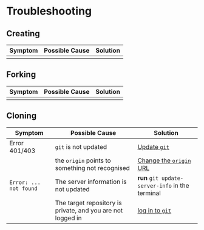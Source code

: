 Troubleshooting
==

## Creating

| Symptom | Possible Cause | Solution |
|---------|----------------|----------|
|  | | |

## Forking

| Symptom | Possible Cause | Solution |
|---------|----------------|----------|
|  | | |

## Cloning

| Symptom | Possible Cause | Solution |
|---------|----------------|----------|
| Error 401/403 | `git` is not updated | [Update `git`](https://git-scm.com/downloads)| 
| | the `origin` points to something not recognised | [Change the `origin` URL](https://git-scm.com/downloads) | 
| `Error: ... not found` | The server information is not updated | **run** `git update-server-info` in the terminal|
| | The target repository is private, and you are not logged in | [log in to `git`](https://stackoverflow.com/questions/18935539/authenticate-with-github-using-a-token) |

